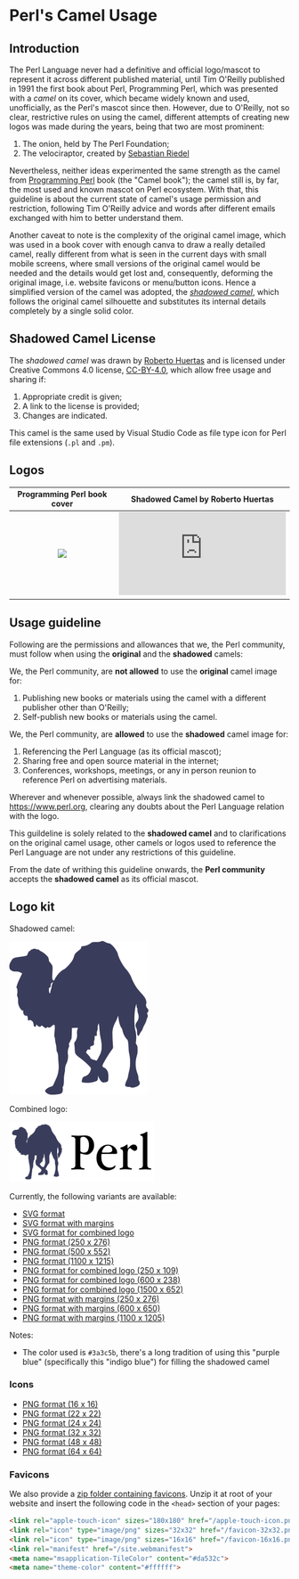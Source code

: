 # Perl's Camel Usage

## Introduction

The Perl Language never had a definitive and official logo/mascot to represent it across different published material,
until Tim O'Reilly published in 1991 the first book about Perl, Programming Perl, which was presented with a *camel*
on its cover, which became widely known and used, unofficially, as the Perl's mascot since then. However, due to
O'Reilly, not so clear, restrictive rules on using the camel, different attempts of creating new logos was made during
the years, being that two are most prominent:

1. The onion, held by The Perl Foundation;
2. The velociraptor, created by [Sebastian Riedel](https://github.com/kraih/perl-raptor)

Nevertheless, neither ideas experimented the same strength as the camel from [Programming
Perl](https://www.oreilly.com/library/view/programming-perl-4th/9781449321451/) book (the "Camel book"); the camel
still is, by far, the most used and known mascot on Perl ecosystem. With that, this guideline is about the current
state of camel's usage permission and restriction, following Tim O'Reilly advice and words after different emails
exchanged with him to better understand them.

Another caveat to note is the complexity of the original camel image, which was used in a book cover with enough canva
to draw a really detailed camel, really different from what is seen in the current days with small mobile screens,
where small versions of the original camel would be needed and the details would get lost and, consequently, deforming
the original image, i.e. website favicons or menu/button icons. Hence a simplified version of the camel was adopted,
the [_shadowed camel_](https://icon-icons.com/icon/file-type-perl/130272), which follows the original camel silhouette
and substitutes its internal details completely by a single solid color.

## Shadowed Camel License

The _shadowed camel_ was drawn by [Roberto Huertas](https://robertohuertas.com/) and is licensed under Creative
Commons 4.0 license, [CC-BY-4.0](https://creativecommons.org/licenses/by/4.0/), which allow free usage and sharing if:

1. Appropriate credit is given;
2. A link to the license is provided;
3. Changes are indicated.

This camel is the same used by Visual Studio Code as file type icon for Perl file extensions (`.pl` and `.pm`).

## Logos

Programming Perl book cover | Shadowed Camel by Roberto Huertas
:--------------------------:|:--------------------------:
![](https://learning.oreilly.com/library/cover/9781449321451/250w/) | ![](https://icon-icons.com/downloadimage.php?id=130272&root=2107/PNG/256/&file=file_type_perl_icon_130272.png)

## Usage guideline

Following are the permissions and allowances that we, the Perl community, must follow when using the **original** and
the **shadowed** camels:

We, the Perl community, are **not allowed** to use the **original** camel image for:

1. Publishing new books or materials using the camel with a different publisher other than O'Reilly;
2. Self-publish new books or materials using the camel.

We, the Perl community, are **allowed** to use the **shadowed** camel image for:

1. Referencing the Perl Language (as its official mascot);
2. Sharing free and open source material in the internet;
3. Conferences, workshops, meetings, or any in person reunion to reference Perl on advertising materials.

Wherever and whenever possible, always link the shadowed camel to https://www.perl.org, clearing any doubts about the
Perl Language relation with the logo.

This guildeline is solely related to the **shadowed camel** and to clarifications on the original camel usage, other
camels or logos used to reference the Perl Language are not under any restrictions of this guideline.

From the date of writhing this guideline onwards, the **Perl community** accepts the **shadowed camel** as its official
mascot.

## Logo kit

Shadowed camel:

![](kit/shadowed-camel-250x276.png)

Combined logo:

![](kit/shadowed-camel-combined-250x109.png)

Currently, the following variants are available:
- [SVG format](kit/shadowed-camel.svg)
- [SVG format with margins](kit/shadowed-camel-margins.svg)
- [SVG format for combined logo](kit/shadowed-camel-combined.svg)
- [PNG format (250 x 276)](kit/shadowed-camel-250x276.png)
- [PNG format (500 x 552)](kit/shadowed-camel-500x552.png)
- [PNG format (1100 x 1215)](kit/shadowed-camel-1100x1215.png)
- [PNG format for combined logo (250 x 109)](kit/shadowed-camel-combined-250x109.png)
- [PNG format for combined logo (600 x 238)](kit/shadowed-camel-combined-600x238.png)
- [PNG format for combined logo (1500 x 652)](kit/shadowed-camel-combined-1500x652.png)
- [PNG format with margins (250 x 276)](kit/shadowed-camel-margins-250x276.png)
- [PNG format with margins (600 x 650)](kit/shadowed-camel-margins-600x650.png)
- [PNG format with margins (1100 x 1205)](kit/shadowed-camel-margins-1100x1205.png)

Notes:
- The color used is `#3a3c5b`, there's a long tradition of using this "purple blue" (specifically this "indigo blue") for filling the shadowed camel

### Icons
- [PNG format (16 x 16)](kit/shadowed-camel-icon-16x16.png)
- [PNG format (22 x 22)](kit/shadowed-camel-icon-22x22.png)
- [PNG format (24 x 24)](kit/shadowed-camel-icon-24x24.png)
- [PNG format (32 x 32)](kit/shadowed-camel-icon-32x32.png)
- [PNG format (48 x 48)](kit/shadowed-camel-icon-48x48.png)
- [PNG format (64 x 64)](kit/shadowed-camel-icon-64x64.png)

### Favicons
We also provide a [zip folder containing favicons](kit/perl-favicons.zip). Unzip it at root of your website and insert the following code in the `<head>` section of your pages: 
```html
<link rel="apple-touch-icon" sizes="180x180" href="/apple-touch-icon.png">
<link rel="icon" type="image/png" sizes="32x32" href="/favicon-32x32.png">
<link rel="icon" type="image/png" sizes="16x16" href="/favicon-16x16.png">
<link rel="manifest" href="/site.webmanifest">
<meta name="msapplication-TileColor" content="#da532c">
<meta name="theme-color" content="#ffffff">
```
